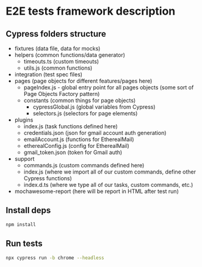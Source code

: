 # E2E tests framework description

## Cypress folders structure

- fixtures (data file, data for mocks)
- helpers (common functions/data generator)
  - timeouts.ts (custom timeouts)
  - utils.js (common functions)
- integration (test spec files)
- pages (page objects for different features/pages here)
  - pageIndex.js - global entry point for all pages objects (some sort of Page Objects Factory pattern)
  - constants (common things for page objects)
    - cypressGlobal.js (global variables from Cypress)
    - selectors.js (selectors for page elements)
- plugins
  - index.js (task functions defined here)
  - credentials.json (json for gmail account auth generation)
  - emailAccount.js (functions for EtherealMail)
  - etherealConfig.js (config for EtherealMail)
  - gmail_token.json (token for Gmail auth)
- support
  - commands.js (custom commands defined here)
  - index.js (where we import all of our custom commands, define other Cypress functions)
  - index.d.ts (where we type all of our tasks, custom commands, etc.)
- mochawesome-report (here will be report in HTML after test run)

## Install deps

```bash
npm install
```

## Run tests

```bash
npx cypress run -b chrome --headless
```
